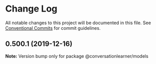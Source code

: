 # Change Log

All notable changes to this project will be documented in this file.
See [Conventional Commits](https://conventionalcommits.org) for commit guidelines.

## 0.500.1 (2019-12-16)

**Note:** Version bump only for package @conversationlearner/models
